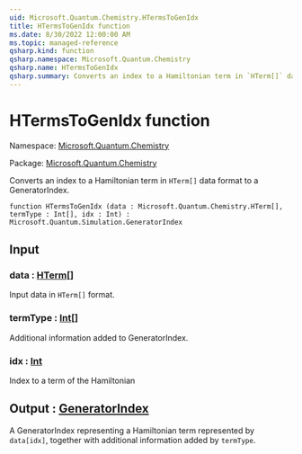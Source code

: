 ```yaml
---
uid: Microsoft.Quantum.Chemistry.HTermsToGenIdx
title: HTermsToGenIdx function
ms.date: 8/30/2022 12:00:00 AM
ms.topic: managed-reference
qsharp.kind: function
qsharp.namespace: Microsoft.Quantum.Chemistry
qsharp.name: HTermsToGenIdx
qsharp.summary: Converts an index to a Hamiltonian term in `HTerm[]` data format to a GeneratorIndex.
---
```


# HTermsToGenIdx function

Namespace: [Microsoft.Quantum.Chemistry](xref:Microsoft.Quantum.Chemistry)

Package: [Microsoft.Quantum.Chemistry](https://nuget.org/packages/Microsoft.Quantum.Chemistry)


Converts an index to a Hamiltonian term in `HTerm[]` data format to a GeneratorIndex.

```qsharp
function HTermsToGenIdx (data : Microsoft.Quantum.Chemistry.HTerm[], termType : Int[], idx : Int) : Microsoft.Quantum.Simulation.GeneratorIndex
```


## Input

### data : [HTerm](xref:Microsoft.Quantum.Chemistry.HTerm)[]

Input data in `HTerm[]` format.


### termType : [Int](xref:microsoft.quantum.qsharp.valueliterals#int-literals)[]

Additional information added to GeneratorIndex.


### idx : [Int](xref:microsoft.quantum.qsharp.valueliterals#int-literals)

Index to a term of the Hamiltonian



## Output : [GeneratorIndex](xref:Microsoft.Quantum.Simulation.GeneratorIndex)

A GeneratorIndex representing a Hamiltonian term represented by `data[idx]`,together with additional information added by `termType`.